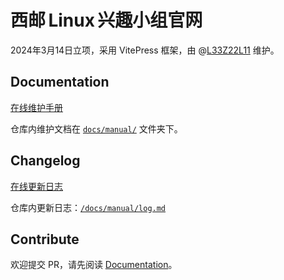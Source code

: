 # 西邮 Linux 兴趣小组官网

2024年3月14日立项，采用 VitePress 框架，由 @[L33Z22L11](https://github.com/L33Z22L11) 维护。

## Documentation

[在线维护手册](https://xiyoulinux.com/manual/)

仓库内维护文档在 [`docs/manual/`](/docs/manual/) 文件夹下。

## Changelog

[在线更新日志](https://xiyoulinux.com/manual/log.html)

仓库内更新日志：[`/docs/manual/log.md`](/docs/manual/log)

## Contribute

欢迎提交 PR，请先阅读 [Documentation](#Documentation)。